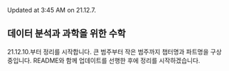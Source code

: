 Updated at 3:45 AM on 21.12.7.

## 데이터 분석과 과학을 위한 수학

21.12.10.부터 정리를 시작합니다. 큰 범주부터 작은 범주까지 챕터명과 파트명을 구상 중입니다. README와 함께 업데이트를 선행한 후에 정리를 시작하겠습니다.
